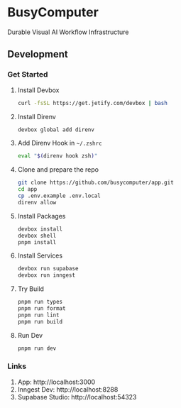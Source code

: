 # BusyComputer

Durable Visual AI Workflow Infrastructure

## Development

### Get Started

1. Install Devbox

   ```zsh
   curl -fsSL https://get.jetify.com/devbox | bash
   ```
2. Install Direnv

   ```zsh
   devbox global add direnv
   ```
3. Add Direnv Hook in `~/.zshrc`

   ```zsh
   eval "$(direnv hook zsh)"
   ```

4. Clone and prepare the repo

   ```zsh
   git clone https://github.com/busycomputer/app.git
   cd app
   cp .env.example .env.local
   direnv allow
   ```

5. Install Packages

   ```zsh
   devbox install
   devbox shell
   pnpm install
   ```

6. Install Services

   ```zsh
   devbox run supabase
   devbox run inngest
   ```

7. Try Build

   ```zsh
   pnpm run types
   pnpm run format
   pnpm run lint
   pnpm run build
   ```

8. Run Dev

   ```zsh
   pnpm run dev
   ```

### Links

1. App: http://localhost:3000
2. Inngest Dev: http://localhost:8288
3. Supabase Studio: http://localhost:54323
